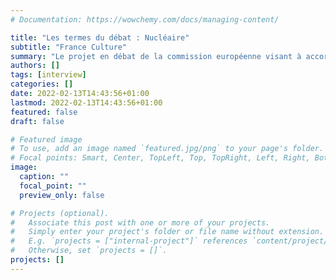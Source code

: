 ```yaml
---
# Documentation: https://wowchemy.com/docs/managing-content/

title: "Les termes du débat : Nucléaire"
subtitle: "France Culture"
summary: "Le projet en débat de la commission européenne visant à accorder un label \"vert\" à certaines centrales nucléaires et à gaz a réveillé les controverses autour du nucléaire comme énergie \"durable\". Comment analyser l'évolution des discours autour du nucléaire ?"
authors: []
tags: [interview]
categories: []
date: 2022-02-13T14:43:56+01:00
lastmod: 2022-02-13T14:43:56+01:00
featured: false
draft: false

# Featured image
# To use, add an image named `featured.jpg/png` to your page's folder.
# Focal points: Smart, Center, TopLeft, Top, TopRight, Left, Right, BottomLeft, Bottom, BottomRight.
image:
  caption: ""
  focal_point: ""
  preview_only: false

# Projects (optional).
#   Associate this post with one or more of your projects.
#   Simply enter your project's folder or file name without extension.
#   E.g. `projects = ["internal-project"]` references `content/project/deep-learning/index.md`.
#   Otherwise, set `projects = []`.
projects: []
---
```

